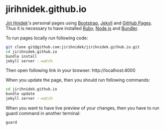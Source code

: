 jirihnidek.github.io
====================

[Jiri Hnidek](http://jirihnidek.github.io)'s personal pages using [Bootstrap](http://getbootstrap.com/), [Jekyll](http://jekyllrb.com/) and [GitHub Pages](https://pages.github.com/). Thus it is necessary to have installed [Ruby](https://www.ruby-lang.org/en/), [Node.js](http://nodejs.org/) and [Bundler](http://bundler.io/).

To run pages locally run following code:

```bash
git clone git@github.com:jirihnidek/jirihnidek.github.io.git
cd jirihnidek.github.io
bundle install
jekyll server --watch
```

Then open following link in your browser: http://localhost:4000

When you update the page, then you should run following commands:

```bash
cd jirihnidek.github.io
bundle update
jekyll server --watch
```

When you want to have live preview of your changes, then you have to run guard command in another terminal:

```bash
guard
```